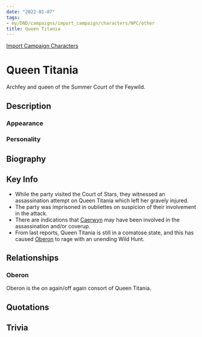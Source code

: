 ```yaml
---
date: "2022-01-07"
tags:
- my/DND/campaigns/import_campaign/characters/NPC/other
title: Queen Titania
---
```


[Import Campaign Characters](/dnd/characters/)

# Queen Titania

Archfey and queen of the Summer Court of the Feywild.

## Description

### Appearance

### Personality

## Biography

## Key Info

- While the party visited the Court of Stars, they witnessed an assassination attempt on Queen Titania which left her gravely injured.
- The party was imprisoned in oubliettes on suspicion of their involvement in the attack.
- There are indications that [Caerwyn](/dnd/characters/np-cs/caerwyn-cadogan/) may have been involved in the assassination and/or coverup.
- From last reports, Queen Titania is still in a comatose state, and this has caused [Oberon](/dnd/characters/np-cs/oberon/) to rage with an unending Wild Hunt.

## Relationships

### Oberon

Oberon is the on again/off again consort of Queen Titania.

## Quotations

## Trivia
